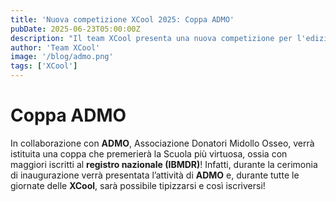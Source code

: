 ```yaml
---
title: 'Nuova competizione XCool 2025: Coppa ADMO'
pubDate: 2025-06-23T05:00:00Z
description: "Il team XCool presenta una nuova competizione per l'edizione 2025, la coppa ADMO!"
author: 'Team XCool'
image: '/blog/admo.png'
tags: ['XCool']
---
```



# Coppa ADMO

In collaborazione con **ADMO**, Associazione Donatori Midollo Osseo, verrà istituita una coppa che premerierà la Scuola più virtuosa, ossia con maggiori iscritti al **registro nazionale (IBMDR)**!
Infatti, durante la cerimonia di inaugurazione verrà presentata l’attività di **ADMO** e, durante tutte le giornate delle **XCool**, sarà possibile tipizzarsi e così iscriversi!

